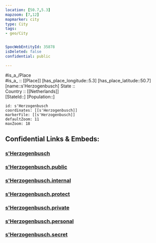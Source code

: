 ```yaml
---
location: [50.7,5.3] 
mapzoom: [7,12] 
mapmarker: city 
type: City
tags:
- geo/City


SpocWebEntityId: 35878
isDeleted: false
confidential: public

---
```

#is_a_/Place  
#is_a_ :: [[Place]] 
[has_place_longitude::5.3] 
[has_place_latitude::50.7] 
[name::s'Herzogenbusch] 
State ::  
Country :: [[Netherlands]]  
[StateId::] 
[Population::] 



```leaflet
id: s'Herzogenbusch
coordinates: [[s'Herzogenbusch]] 
markerFile: [[s'Herzogenbusch]] 
defaultZoom: 11 
maxZoom: 18
```


## Confidential Links & Embeds: 

### [s'Herzogenbusch](/_Standards/Earth/Continent/Europe/Europe~West/Belgium/Regions~Belgium/Wallonie/counties~Wallonie/Liège/City/s'Herzogenbusch.md) 

### [s'Herzogenbusch.public](/_public/Earth/Continent/Europe/Europe~West/Belgium/Regions~Belgium/Wallonie/counties~Wallonie/Liège/City/s'Herzogenbusch.public.md) 

### [s'Herzogenbusch.internal](/_internal/Earth/Continent/Europe/Europe~West/Belgium/Regions~Belgium/Wallonie/counties~Wallonie/Liège/City/s'Herzogenbusch.internal.md) 

### [s'Herzogenbusch.protect](/_protect/Earth/Continent/Europe/Europe~West/Belgium/Regions~Belgium/Wallonie/counties~Wallonie/Liège/City/s'Herzogenbusch.protect.md) 

### [s'Herzogenbusch.private](/_private/Earth/Continent/Europe/Europe~West/Belgium/Regions~Belgium/Wallonie/counties~Wallonie/Liège/City/s'Herzogenbusch.private.md) 

### [s'Herzogenbusch.personal](/_personal/Earth/Continent/Europe/Europe~West/Belgium/Regions~Belgium/Wallonie/counties~Wallonie/Liège/City/s'Herzogenbusch.personal.md) 

### [s'Herzogenbusch.secret](/_secret/Earth/Continent/Europe/Europe~West/Belgium/Regions~Belgium/Wallonie/counties~Wallonie/Liège/City/s'Herzogenbusch.secret.md)

